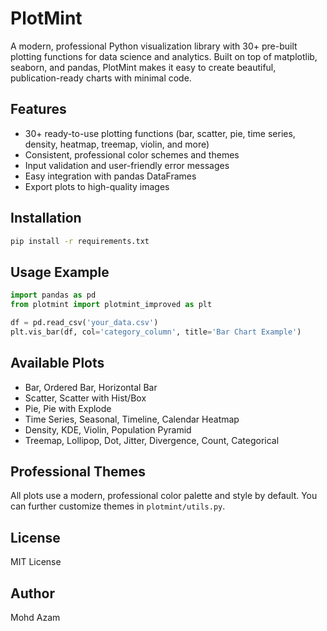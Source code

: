 # PlotMint

A modern, professional Python visualization library with 30+ pre-built plotting functions for data science and analytics. Built on top of matplotlib, seaborn, and pandas, PlotMint makes it easy to create beautiful, publication-ready charts with minimal code.

## Features
- 30+ ready-to-use plotting functions (bar, scatter, pie, time series, density, heatmap, treemap, violin, and more)
- Consistent, professional color schemes and themes
- Input validation and user-friendly error messages
- Easy integration with pandas DataFrames
- Export plots to high-quality images

## Installation
```bash
pip install -r requirements.txt
```

## Usage Example
```python
import pandas as pd
from plotmint import plotmint_improved as plt

df = pd.read_csv('your_data.csv')
plt.vis_bar(df, col='category_column', title='Bar Chart Example')
```

## Available Plots
- Bar, Ordered Bar, Horizontal Bar
- Scatter, Scatter with Hist/Box
- Pie, Pie with Explode
- Time Series, Seasonal, Timeline, Calendar Heatmap
- Density, KDE, Violin, Population Pyramid
- Treemap, Lollipop, Dot, Jitter, Divergence, Count, Categorical

## Professional Themes
All plots use a modern, professional color palette and style by default. You can further customize themes in `plotmint/utils.py`.

## License
MIT License

## Author
Mohd Azam 